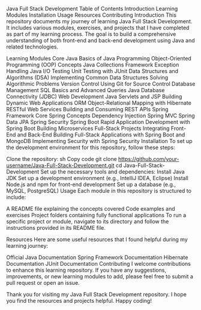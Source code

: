 Java Full Stack Development
Table of Contents
Introduction
Learning Modules
Installation
Usage
Resources
Contributing
Introduction
This repository documents my journey of learning Java Full Stack Development. It includes various modules, exercises, and projects that I have completed as part of my learning process. The goal is to build a comprehensive understanding of both front-end and back-end development using Java and related technologies.

Learning Modules
Core Java
Basics of Java Programming
Object-Oriented Programming (OOP) Concepts
Java Collections Framework
Exception Handling
Java I/O
Testing
Unit Testing with JUnit
Data Structures and Algorithms (DSA)
Implementing Common Data Structures
Solving Algorithmic Problems
Version Control
Using Git for Source Control
Database Management
SQL Basics and Advanced Queries
Java Database Connectivity (JDBC)
Web Development
Java Servlets and JSP
Building Dynamic Web Applications
ORM
Object-Relational Mapping with Hibernate
RESTful Web Services
Building and Consuming REST APIs
Spring Framework
Core Spring Concepts
Dependency Injection
Spring MVC
Spring Data JPA
Spring Security
Spring Boot
Rapid Application Development with Spring Boot
Building Microservices
Full-Stack Projects
Integrating Front-End and Back-End
Building Full-Stack Applications with Spring Boot and MongoDB
Implementing Security with Spring Security
Installation
To set up the development environment for this repository, follow these steps:

Clone the repository:
sh
Copy code
git clone https://github.com/your-username/Java-Full-Stack-Development.git
cd Java-Full-Stack-Development
Set up the necessary tools and dependencies:
Install Java JDK
Set up a development environment (e.g., IntelliJ IDEA, Eclipse)
Install Node.js and npm for front-end development
Set up a database (e.g., MySQL, PostgreSQL)
Usage
Each module in this repository is structured to include:

A README file explaining the concepts covered
Code examples and exercises
Project folders containing fully functional applications
To run a specific project or module, navigate to its directory and follow the instructions provided in its README file.

Resources
Here are some useful resources that I found helpful during my learning journey:

Official Java Documentation
Spring Framework Documentation
Hibernate Documentation
JUnit Documentation
Contributing
I welcome contributions to enhance this learning repository. If you have any suggestions, improvements, or new learning modules to add, please feel free to submit a pull request or open an issue.

Thank you for visiting my Java Full Stack Development repository. I hope you find the resources and projects helpful. Happy coding!
